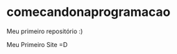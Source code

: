 # comecandonaprogramacao

Meu primeiro repositório :)
<!DOCTYPE html
<html>
<head>
    <title>Meu Site</title>
</head>
<body>
    Meu Primeiro Site =D
</html>
